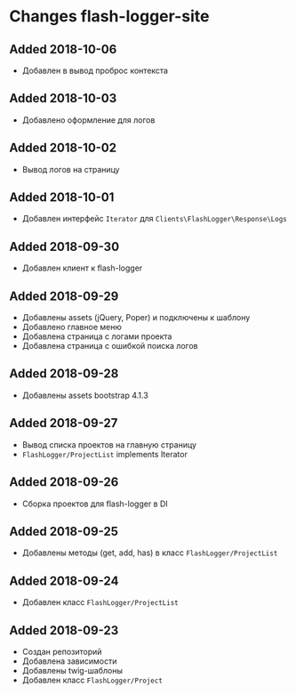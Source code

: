 # Changes flash-logger-site

## Added 2018-10-06
  - Добавлен в вывод проброс контекста

## Added 2018-10-03
  - Добавлено оформление для логов

## Added 2018-10-02
  - Вывод логов на страницу

## Added 2018-10-01
  - Добавлен интерфейс `Iterator` для `Clients\FlashLogger\Response\Logs`

## Added 2018-09-30
  - Добавлен клиент к flash-logger

## Added 2018-09-29
  - Добавлены assets (jQuery, Poper) и подключены к шаблону
  - Добавлено главное меню
  - Добавлена страница с логами проекта
  - Добавлена страница с ошибкой поиска логов

## Added 2018-09-28
  - Добавлены assets bootstrap 4.1.3

## Added 2018-09-27
  - Вывод списка проектов на главную страницу
  - `FlashLogger/ProjectList` implements Iterator

## Added 2018-09-26
  - Сборка проектов для flash-logger в DI

## Added 2018-09-25
  - Добавлены методы (get, add, has) в класс `FlashLogger/ProjectList`

## Added 2018-09-24
  - Добавлен класс `FlashLogger/ProjectList`

## Added 2018-09-23
  - Создан репозиторий
  - Добавлена зависимости
  - Добавлены twig-шаблоны
  - Добавлен класс `FlashLogger/Project`
